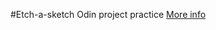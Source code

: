 #Etch-a-sketch
Odin project practice
[More info](https://www.theodinproject.com/courses/web-development-101/lessons/etch-a-sketch-project?ref=lnav)
